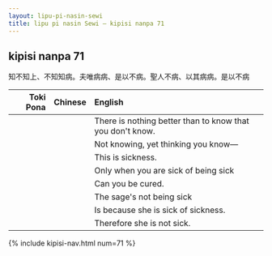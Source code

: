 ```yaml
---
layout: lipu-pi-nasin-sewi
title: lipu pi nasin Sewi — kipisi nanpa 71
---
```


## kipisi nanpa 71

知不知上、不知知病。夫唯病病、是以不病。聖人不病、以其病病。是以不病

| Toki Pona | Chinese | English
|-:|:-:|:-
|  |  | There is nothing better than to know that you don't know.
|  |  | Not knowing, yet thinking you know—
|  |  | This is sickness.
|  |  | Only when you are sick of being sick
|  |  | Can you be cured.
|  |  | The sage's not being sick
|  |  | Is because she is sick of sickness.
|  |  | Therefore she is not sick.

{% include kipisi-nav.html num=71 %}
